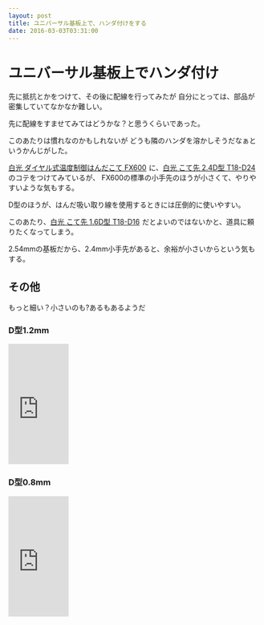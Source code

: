 ```yaml
---
layout: post
title: ユニバーサル基板上で、ハンダ付けをする
date: 2016-03-03T03:31:00
---
```


# ユニバーサル基板上でハンダ付け

先に抵抗とかをつけて、その後に配線を行ってみたが
自分にとっては、部品が密集していてなかなか難しい。

先に配線をすませてみてはどうかな？と思うくらいであった。

このあたりは慣れなのかもしれないが
どうも隣のハンダを溶かしそうだなぁというかんじがした。

<a  href="http://www.amazon.co.jp/gp/product/B006MQD7M4/ref=as_li_ss_tl?ie=UTF8&camp=247&creative=7399&creativeASIN=B006MQD7M4&linkCode=as2&tag=mi3002-22">白光 ダイヤル式温度制御はんだこて FX600</a><img src="http://ir-jp.amazon-adsystem.com/e/ir?t=mi3002-22&l=as2&o=9&a=B006MQD7M4" width="1" height="1" border="0" alt="" style="border:none !important; margin:0px !important;" />
に、<a  href="http://www.amazon.co.jp/gp/product/B004ORB8J2/ref=as_li_ss_tl?ie=UTF8&camp=247&creative=7399&creativeASIN=B004ORB8J2&linkCode=as2&tag=mi3002-22">白光 こて先 2.4D型 T18-D24</a><img src="http://ir-jp.amazon-adsystem.com/e/ir?t=mi3002-22&l=as2&o=9&a=B004ORB8J2" width="1" height="1" border="0" alt="" style="border:none !important; margin:0px !important;" />
のコテをつけてみているが、
FX600の標準の小手先のほうが小さくて、やりやすいような気もする。

D型のほうが、はんだ吸い取り線を使用するときには圧倒的に使いやすい。

このあたり、<a  href="http://www.amazon.co.jp/gp/product/B004OR9BV4/ref=as_li_ss_tl?ie=UTF8&camp=247&creative=7399&creativeASIN=B004OR9BV4&linkCode=as2&tag=mi3002-22">白光 こて先 1.6D型 T18-D16</a><img src="http://ir-jp.amazon-adsystem.com/e/ir?t=mi3002-22&l=as2&o=9&a=B004OR9BV4" width="1" height="1" border="0" alt="" style="border:none !important; margin:0px !important;" />
だとよいのではないかと、道具に頼りたくなってしまう。

2.54mmの基板だから、2.4mm小手先があると、余裕が小さいからという気もする。

## その他

もっと細い？小さいのも?あるもあるようだ

### D型1.2mm
<iframe src="http://rcm-fe.amazon-adsystem.com/e/cm?lt1=_blank&bc1=000000&IS2=1&bg1=FFFFFF&fc1=000000&lc1=0000FF&t=mi3002-22&o=9&p=8&l=as4&m=amazon&f=ifr&ref=ss_til&asins=B004OR6BU8" style="width:120px;height:240px;" scrolling="no" marginwidth="0" marginheight="0" frameborder="0"></iframe>

### D型0.8mm

<iframe src="http://rcm-fe.amazon-adsystem.com/e/cm?lt1=_blank&bc1=000000&IS2=1&bg1=FFFFFF&fc1=000000&lc1=0000FF&t=mi3002-22&o=9&p=8&l=as4&m=amazon&f=ifr&ref=ss_til&asins=B004ORB8GK" style="width:120px;height:240px;" scrolling="no" marginwidth="0" marginheight="0" frameborder="0"></iframe>
